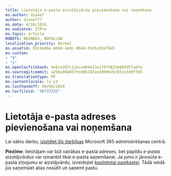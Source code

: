 ```yaml
---
title: Lietotāja e-pasta aizstājvārda pievienošana vai noņemšana
ms.author: dianef
author: dianef77
ms.date: 4/16/2018
ms.audience: ITPro
ms.topic: article
ROBOTS: NOINDEX, NOFOLLOW
localization_priority: Normal
ms.assetid: 82c0a06e-86b0-4e8c-8644-59cbc02e7645
ms.custom:
- "9"
- "1"
ms.openlocfilehash: 4e0ce3d7c12ecad04e13a179fd833e6b935fadfa
ms.sourcegitcommit: a256e8680379c006287ae30996763051c4d9ff85
ms.translationtype: MT
ms.contentlocale: lv-LV
ms.lasthandoff: 09/04/2019
ms.locfileid: "36737232"
---
```

# <a name="add-or-remove-an-email-address-for-a-user"></a>Lietotāja e-pasta adreses pievienošana vai noņemšana

Lai sāktu darbu, [izpildiet šīs darbības](https://portal.office.com/AdminPortal/Home#/AssistedGuide/addemailoptions) Microsoft 365 administrēšanas centrā.

 **Piezīme**: lietotājam var būt vairākas e-pasta adreses, bet papildu *e-pasta aizstājvārdus* var izmantot tikai e-pasta saņemšanai. Ja jums ir jānosūta e-pasta ziņojumu ar aizstājvārdu, izveidojiet [koplietotai pastkastei](https://docs.microsoft.com/office365/admin/email/create-a-shared-mailbox). Tādā veidā jūs saņemsiet alias nosūtīt un saņemt pastu.
  